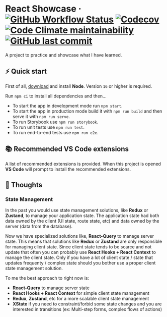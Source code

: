# React Showcase &middot; [![GitHub Workflow Status](https://img.shields.io/github/workflow/status/ruidnogueira/react-showcase/build)](https://github.com/ruidnogueira/react-showcase/actions/workflows/node.js.yml) [![Codecov](https://img.shields.io/codecov/c/github/ruidnogueira/react-showcase)](https://codecov.io/gh/ruidnogueira/react-showcase) [![Code Climate maintainability](https://img.shields.io/codeclimate/maintainability/ruidnogueira/react-showcase)](https://codeclimate.com/github/ruidnogueira/react-showcase/maintainability) [![GitHub last commit](https://img.shields.io/github/last-commit/ruidnogueira/react-showcase)](https://github.com/ruidnogueira/react-showcase/branches/all)

A project to practice and showcase what I have learned.

## ⚡️ Quick start

First of all, [download](https://nodejs.org/en/) and install **Node**. Version `16` or higher is required.

Run `npm ci` to install all dependencies and then...

- To start the app in development mode run `npm start`.
- To start the app in production mode build it with `npm run build` and then serve it with `npm run serve`.
- To run Storybook use `npm run storybook`.
- To run unit tests use `npm run test`.
- To run end-to-end tests use `npm run e2e`.

## 📚 Recommended VS Code extensions

A list of recommended extensions is provided. When this project is opened **VS Code** will prompt to install the recommended extensions.

## 💭 Thoughts

### State Management

In the past you would use state management solutions, like **Redux** or **Zustand**, to manage your application state. The application state had both data owned by the client (UI state, route state, etc) and data owned by the server (data from the database).

Now we have specialized solutions like, **React-Query** to manage server state. This means that solutions like **Redux** or **Zustand** are only responsible for managing client state. Since client state tends to be scarce and not update that often you can probably use **React Hooks + React Context** to manage the client state. Only if you have a lot of client state / state that updates frequenty / complex state should you bother use a proper client state management solution.

To me the best approach to right now is:

- **React-Query** to manage server state
- **React Hooks + React Context** for simple client state management
- **Redux**, **Zustand**, etc for a more scalable client state management
- **XState** if you need to constraint/forbid some state changes and you are interested in transitions (ex: Multi-step forms, complex flows of actions)
